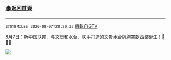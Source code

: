 ﻿###  [:house:返回首頁](https://github.com/ourhimalayas/txt)
---

`郭文贵MILES 2020-08-07T20:20:33` [轉載自GTV](https://gtv.org/web/#/UserInfo/5e596957357cc612d35a8044)

8月7日：新中国联邦．与文贵和水台．联手打造的文贵水台牌胸罩款西装诞生！🤣🤣🤣

[![](https://filegroup.gtv.org/cdn-cgi/image/width=600/https://filegroup.gtv.org/group3/default/20200807/20/20/0/c563f5426927c6ff24a49e325792e67c)](https://filegroup.gtv.org/group3/default/20200807/20/20/0/403126c2fe70613f7cb9a07af5a100c7.MOV)